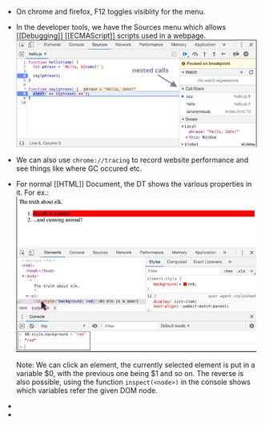 - On chrome and firefox, F12 toggles visiblity for the menu.
- In the developer tools, we have the Sources menu which allows [[Debugging]] [[ECMAScript]] scripts used in a webpage. 
  ![image.png](../assets/image_1685462450744_0.png)
- We can also use ``chrome://tracing`` to record website performance and see things like where GC occured etc.
- For normal [[HTML]] Document, the DT shows the various properties in it.
  For ex.:
  ![image.png](../assets/image_1687275980756_0.png)
  
  Note: We can click an element, the currently selected element is put in a variable $0, with the previous one being $1 and so on. The reverse is also possible, using the function ``inspect(<node>)`` in the console shows which variables refer the given DOM node.
-
-